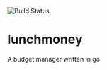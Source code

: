 ![Build Status](https://travis-ci.org/yendor/lunchmoney.svg?branch=master)

# lunchmoney
A budget manager written in go

